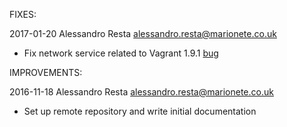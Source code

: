FIXES:

2017-01-20 Alessandro Resta <alessandro.resta@marionete.co.uk>

* Fix network service related to Vagrant 1.9.1 [bug](https://github.com/mitchellh/vagrant/issues/8096)

IMPROVEMENTS:

2016-11-18 Alessandro Resta <alessandro.resta@marionete.co.uk>

* Set up remote repository and write initial documentation
